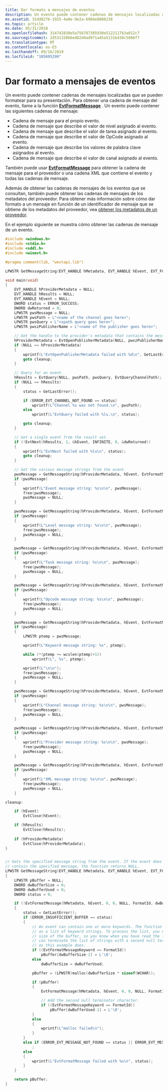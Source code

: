 ```yaml
---
title: Dar formato a mensajes de eventos
description: Un evento puede contener cadenas de mensajes localizadas que se pueden formatear para su presentación.
ms.assetid: 31dd8276-1925-4a0e-9e2a-6966e8086238
ms.topic: article
ms.date: 05/31/2018
ms.openlocfilehash: 314742838e5a756787385930e5122117b3a012c7
ms.sourcegitcommit: 2d531328b6ed82d4ad971a45a5131b430c5866f7
ms.translationtype: MT
ms.contentlocale: es-ES
ms.lasthandoff: 09/16/2019
ms.locfileid: "105695290"
---
```

# <a name="formatting-event-messages"></a>Dar formato a mensajes de eventos

Un evento puede contener cadenas de mensajes localizadas que se pueden formatear para su presentación. Para obtener una cadena de mensaje del evento, llame a la función [**EvtFormatMessage**](/windows/desktop/api/WinEvt/nf-winevt-evtformatmessage) . Un evento puede contener las siguientes cadenas de mensaje:

-   Cadena de mensaje para el propio evento.
-   Cadena de mensaje que describe el valor de nivel asignado al evento.
-   Cadena de mensaje que describe el valor de tarea asignado al evento.
-   Cadena de mensaje que describe el valor de OpCode asignado al evento.
-   Cadena de mensaje que describe los valores de palabra clave asignados al evento.
-   Cadena de mensaje que describe el valor de canal asignado al evento.

También puede usar [**EvtFormatMessage**](/windows/desktop/api/WinEvt/nf-winevt-evtformatmessage) para obtener la cadena de mensaje para el proveedor o una cadena XML que contiene el evento y todas las cadenas de mensaje.

Además de obtener las cadenas de mensajes de los eventos que se consultan, también puede obtener las cadenas de mensajes de los metadatos del proveedor. Para obtener más información sobre cómo dar formato a un mensaje en función de un identificador de mensaje que se obtiene de los metadatos del proveedor, vea [obtener los metadatos de un proveedor](getting-a-provider-s-metadata-.md).

En el ejemplo siguiente se muestra cómo obtener las cadenas de mensaje de un evento.


```C++
#include <windows.h>
#include <stdio.h>
#include <sddl.h>
#include <winevt.h>

#pragma comment(lib, "wevtapi.lib")

LPWSTR GetMessageString(EVT_HANDLE hMetadata, EVT_HANDLE hEvent, EVT_FORMAT_MESSAGE_FLAGS FormatId);

void main(void)
{
    EVT_HANDLE hProviderMetadata = NULL;
    EVT_HANDLE hResults = NULL;
    EVT_HANDLE hEvent = NULL;
    DWORD status = ERROR_SUCCESS;
    DWORD dwReturned = 0;
    LPWSTR pwsMessage = NULL;
    LPWSTR pwsPath = L"<name of the channel goes here>";
    LPWSTR pwsQuery = L"<xpath query goes here>";
    LPWSTR pwszPublisherName = L"<name of the publisher goes here>";

    // Get the handle to the provider's metadata that contains the message strings.
    hProviderMetadata = EvtOpenPublisherMetadata(NULL, pwszPublisherName, NULL, 0, 0);
    if (NULL == hProviderMetadata)
    {
        wprintf(L"EvtOpenPublisherMetadata failed with %d\n", GetLastError());
        goto cleanup;
    }

    // Query for an event.
    hResults = EvtQuery(NULL, pwsPath, pwsQuery, EvtQueryChannelPath);
    if (NULL == hResults)
    {
        status = GetLastError();

        if (ERROR_EVT_CHANNEL_NOT_FOUND == status)
            wprintf(L"Channel %s was not found.\n", pwsPath);
        else
            wprintf(L"EvtQuery failed with %lu.\n", status);

        goto cleanup;
    }

    // Get a single event from the result set.
    if (!EvtNext(hResults, 1, &hEvent, INFINITE, 0, &dwReturned))
    {
        wprintf(L"EvtNext failed with %lu\n", status);
        goto cleanup;
    }

    // Get the various message strings from the event.
    pwsMessage = GetMessageString(hProviderMetadata, hEvent, EvtFormatMessageEvent);
    if (pwsMessage)
    {
        wprintf(L"Event message string: %s\n\n", pwsMessage);
        free(pwsMessage);
        pwsMessage = NULL;
    }

    pwsMessage = GetMessageString(hProviderMetadata, hEvent, EvtFormatMessageLevel);
    if (pwsMessage)
    {
        wprintf(L"Level message string: %s\n\n", pwsMessage);
        free(pwsMessage);
        pwsMessage = NULL;
    }

    pwsMessage = GetMessageString(hProviderMetadata, hEvent, EvtFormatMessageTask);
    if (pwsMessage)
    {
        wprintf(L"Task message string: %s\n\n", pwsMessage);
        free(pwsMessage);
        pwsMessage = NULL;
    }

    pwsMessage = GetMessageString(hProviderMetadata, hEvent, EvtFormatMessageOpcode);
    if (pwsMessage)
    {
        wprintf(L"Opcode message string: %s\n\n", pwsMessage);
        free(pwsMessage);
        pwsMessage = NULL;
    }

    pwsMessage = GetMessageString(hProviderMetadata, hEvent, EvtFormatMessageKeyword);
    if (pwsMessage)
    {
        LPWSTR ptemp = pwsMessage;

        wprintf(L"Keyword message string: %s", ptemp);

        while (*(ptemp += wcslen(ptemp)+1))
            wprintf(L", %s", ptemp);

        wprintf(L"\n\n");
        free(pwsMessage);
        pwsMessage = NULL;
    }

    pwsMessage = GetMessageString(hProviderMetadata, hEvent, EvtFormatMessageChannel);
    if (pwsMessage)
    {
        wprintf(L"Channel message string: %s\n\n", pwsMessage);
        free(pwsMessage);
        pwsMessage = NULL;
    }

    pwsMessage = GetMessageString(hProviderMetadata, hEvent, EvtFormatMessageProvider);
    if (pwsMessage)
    {
        wprintf(L"Provider message string: %s\n\n", pwsMessage);
        free(pwsMessage);
        pwsMessage = NULL;
    }

    pwsMessage = GetMessageString(hProviderMetadata, hEvent, EvtFormatMessageXml);
    if (pwsMessage)
    {
        wprintf(L"XML message string: %s\n\n", pwsMessage);
        free(pwsMessage);
        pwsMessage = NULL;
    }

cleanup:

    if (hEvent)
        EvtClose(hEvent);

    if (hResults)
        EvtClose(hResults);
    
    if (hProviderMetadata)
        EvtClose(hProviderMetadata);
}


// Gets the specified message string from the event. If the event does not
// contain the specified message, the function returns NULL.
LPWSTR GetMessageString(EVT_HANDLE hMetadata, EVT_HANDLE hEvent, EVT_FORMAT_MESSAGE_FLAGS FormatId)
{
    LPWSTR pBuffer = NULL;
    DWORD dwBufferSize = 0;
    DWORD dwBufferUsed = 0;
    DWORD status = 0;

    if (!EvtFormatMessage(hMetadata, hEvent, 0, 0, NULL, FormatId, dwBufferSize, pBuffer, &dwBufferUsed))
    {
        status = GetLastError();
        if (ERROR_INSUFFICIENT_BUFFER == status)
        {
            // An event can contain one or more keywords. The function returns keywords
            // as a list of keyword strings. To process the list, you need to know the
            // size of the buffer, so you know when you have read the last string, or you
            // can terminate the list of strings with a second null terminator character 
            // as this example does.
            if ((EvtFormatMessageKeyword == FormatId))
                pBuffer[dwBufferSize-1] = L'\0';
            else
                dwBufferSize = dwBufferUsed;

            pBuffer = (LPWSTR)malloc(dwBufferSize * sizeof(WCHAR));

            if (pBuffer)
            {
                EvtFormatMessage(hMetadata, hEvent, 0, 0, NULL, FormatId, dwBufferSize, pBuffer, &dwBufferUsed);

                // Add the second null terminator character.
                if ((EvtFormatMessageKeyword == FormatId))
                    pBuffer[dwBufferUsed-1] = L'\0';
            }
            else
            {
                wprintf(L"malloc failed\n");
            }
        }
        else if (ERROR_EVT_MESSAGE_NOT_FOUND == status || ERROR_EVT_MESSAGE_ID_NOT_FOUND == status)
            ;
        else
        {
            wprintf(L"EvtFormatMessage failed with %u\n", status);
        }
    }

    return pBuffer;
}
```



 

 




